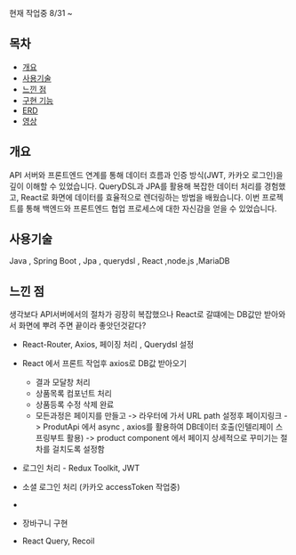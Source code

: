 현재 작업중 8/31 ~


## 목차
- [개요](#개요)
- [사용기술](#사용기술)
- [느낀 점](#느낀-점)
- [구현 기능](#구현기능)
- [ERD](#erd)
- [영상](#영상)

## 개요
API 서버와 프론트엔드 연계를 통해 데이터 흐름과 인증 방식(JWT, 카카오 로그인)을 깊이 이해할 수 있었습니다.
QueryDSL과 JPA를 활용해 복잡한 데이터 처리를 경험했고, React로 화면에 데이터를 효율적으로 렌더링하는 방법을 배웠습니다.
이번 프로젝트를 통해 백엔드와 프론트엔드 협업 프로세스에 대한 자신감을 얻을 수 있었습니다.



## 사용기술 
   Java , Spring Boot , Jpa ,  querydsl , React ,node.js ,MariaDB

## 느낀 점 
 생각보다 API서버에서의 절차가 굉장히 복잡했으나 React로 갈떄에는 DB값만 받아와서 화면에 뿌려
 주면 끝이라 좋앗던것같다?



- React-Router, Axios, 페이징 처리 , Querydsl 설정
  
- React 에서 프론트 작업후 axios로 DB값 받아오기
  - 결과 모달창 처리
  - 상품목록 컴포넌트 처리
  - 상품등록 수정 삭제 완료
  - 모든과정은 페이지를 만들고 -> 라우터에 가서 URL path 설정후 페이지링크 ->  ProdutApi 에서 async , axios를 활용하여 DB데이터 호출(인텔리제이 스프링부트 활용)
      -> product component 에서 페이지 상세적으로 꾸미기는 절차를 걸치도록 설정함
- 로그인 처리 - Redux Toolkit, JWT
- 소셜 로그인 처리 (카카오 accessToken 작업중)
- 
- 장바구니 구현
- React Query, Recoil
